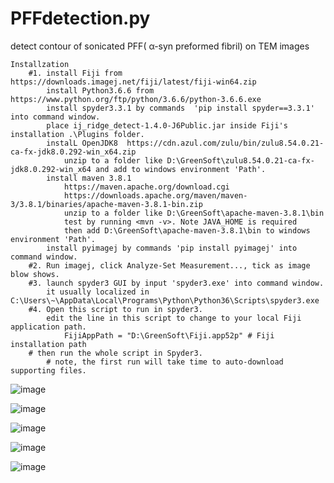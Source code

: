 # PFFdetection.py
detect contour of  sonicated PFF( α-syn preformed fibril) on TEM images

```
Installzation
    #1. install Fiji from https://downloads.imagej.net/fiji/latest/fiji-win64.zip
        install Python3.6.6 from https://www.python.org/ftp/python/3.6.6/python-3.6.6.exe
        install spyder3.3.1 by commands  'pip install spyder==3.3.1' into command window.
        place ij_ridge_detect-1.4.0-J6Public.jar inside Fiji's installation .\Plugins folder.
        instalL OpenJDK8  https://cdn.azul.com/zulu/bin/zulu8.54.0.21-ca-fx-jdk8.0.292-win_x64.zip
            unzip to a folder like D:\GreenSoft\zulu8.54.0.21-ca-fx-jdk8.0.292-win_x64 and add to windows environment 'Path'.
        install maven 3.8.1
            https://maven.apache.org/download.cgi
            https://downloads.apache.org/maven/maven-3/3.8.1/binaries/apache-maven-3.8.1-bin.zip
            unzip to a folder like D:\GreenSoft\apache-maven-3.8.1\bin 
            test by running <mvn -v>. Note JAVA_HOME is required
            then add D:\GreenSoft\apache-maven-3.8.1\bin to windows environment 'Path'.
        install pyimagej by commands 'pip install pyimagej' into command window.
    #2. Run imagej, click Analyze-Set Measurement..., tick as image blow shows.
    #3. launch spyder3 GUI by input 'spyder3.exe' into command window.
        it usually localized in C:\Users\~\AppData\Local\Programs\Python\Python36\Scripts\spyder3.exe
    #4. Open this script to run in spyder3.
        edit the line in this script to change to your local Fiji application path.
            FijiAppPath = "D:\GreenSoft\Fiji.app52p" # Fiji installation path
    # then run the whole script in Spyder3.
        # note, the first run will take time to auto-download supporting files.      
  ```  
    
![image](https://user-images.githubusercontent.com/22294036/138417196-84b377da-3218-4114-a7b8-2cbd50c939e0.png)

![image](https://user-images.githubusercontent.com/22294036/137282608-c3ad8fee-b4a0-4f2d-a3da-3057f5494965.png)

![image](https://user-images.githubusercontent.com/22294036/137282738-cf812845-3fb5-4dd6-a262-b5c69127920a.png)

![image](https://user-images.githubusercontent.com/22294036/129352315-011cbee9-7fd8-4881-b62a-7a8f34a7c2c1.png)

![image](https://user-images.githubusercontent.com/22294036/129352406-4981fe1a-4b70-4bc2-b2b4-b3cbd6ee76de.png)

